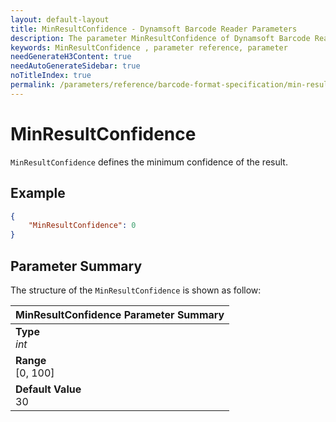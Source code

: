 ```yaml
---
layout: default-layout
title: MinResultConfidence - Dynamsoft Barcode Reader Parameters
description: The parameter MinResultConfidence of Dynamsoft Barcode Reader defines the minimum confidence of the result.
keywords: MinResultConfidence , parameter reference, parameter
needGenerateH3Content: true
needAutoGenerateSidebar: true
noTitleIndex: true
permalink: /parameters/reference/barcode-format-specification/min-result-confidence.html
---
```


# MinResultConfidence

`MinResultConfidence` defines the minimum confidence of the result.

## Example

```json
{
    "MinResultConfidence": 0
}
```

## Parameter Summary

The structure of the `MinResultConfidence` is shown as follow:

| MinResultConfidence  Parameter Summary |
| :--------------------------------- |
| **Type**<br>*int* |
| **Range**<br>[0, 100] |
| **Default Value**<br> 30|
